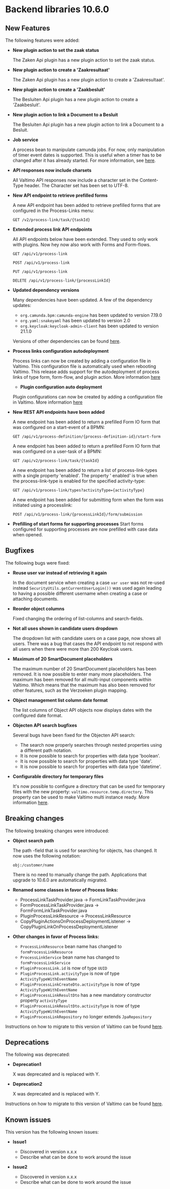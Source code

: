# Backend libraries 10.6.0

## New Features

The following features were added:

* **New plugin action to set the zaak status**

  The Zaken Api plugin has a new plugin action to set the zaak status.

* **New plugin action to create a 'Zaakresultaat'**

  The Zaken Api plugin has a new plugin action to create a 'Zaakresultaat'.

* **New plugin action to create a 'Zaakbesluit'**

  The Besluiten Api plugin has a new plugin action to create a 'Zaakbesluit'.

* **New plugin action to link a Document to a Besluit**

  The Besluiten Api plugin has a new plugin action to link a Document to a Besluit.

* **Job service**

  A process bean to manipulate camunda jobs. For now, only manipulation of timer event dates is supported. This is
  useful when a timer has to be changed after it has already started. For more information,
  see [here](/using-valtimo/process/process-beans/job-service.md).

* **API responses now include charsets**

  All Valtimo API responses now include a character set in the Content-Type header. The Character set has been set to
  UTF-8.

* **New API endpoint to retrieve prefilled forms**

  A new API endpoint has been added to retrieve prefilled forms that are configured in the Process-Links menu:

  ```GET /v2/process-link/task/{taskId}```

* **Extended process link API endpoints**

  All API endpoints below have been extended. They used to only work with plugins. Now hey now also work with Forms
  and Form-flows.

  ```GET /api/v1/process-link```

  ```POST /api/v1/process-link```

  ```PUT /api/v1/process-link```

  ```DELETE /api/v1/process-link/{processLinkId}```

* **Updated dependency versions**

  Many dependencies have been updated. A few of the dependency updates:
    - `org.camunda.bpm:camunda-engine` has been updated to version 7.19.0
    - `org.yaml:snakeyaml` has been updated to version 2.0
    - `org.keycloak:keycloak-admin-client` has been updated to version 21.1.0

  Versions of other dependencies can be
  found [here](https://github.com/valtimo-platform/valtimo-backend-libraries/blob/10.6.0.RELEASE/gradle.properties).

* **Process links configuration autodeployment**

  Process links can now be created by adding a configuration file in Valtimo. This configuration file is automatically
  used when rebooting Valtimo. This release adds support for the autodeployment of process links of type form,
  form-flow, and plugin action. More
  information [here](/using-valtimo/process-link/create-process-link.md#configuration-by-autodeployment)

  * **Plugin configuration auto deployment**

  Plugin configurations can now be created by adding a configuration file in Valtimo.
  More information [here](/using-valtimo/plugin/configure-plugin.md)

* **New REST API endpoints have been added**

  A new endpoint has been added to return a prefilled Form IO form that was configured on a start-event of a BPMN:

  ```GET /api/v1/process-definition/{process-definition-id}/start-form```

  A new endpoint has been added to return a prefilled Form IO form that was configured on a user-task of a BPMN:

  ```GET /api/v2/process-link/task/{taskId}```

  A new endpoint has been added to return a list of process-link-types with a single property 'enabled'. The property '
  enabled' is true when the process-link-type is enabled for the specified activity-type:

  ```GET /api/v1/process-link/types?activityType={activityType}```

  A new endpoint has been added for submitting form when the form was initiated using a processlink:

  ```POST /api/v1/process-link/{processLinkId}/form/submission```
* **Prefilling of start forms for supporting processes**
  Start forms configured for supporting processes are now prefilled with case data when opened.

## Bugfixes

The following bugs were fixed:

* **Reuse user var instead of retrieving it again**

  In the document service when creating a case `var user` was not re-used instead `SecurityUtils.getCurrentUserLogin())`
  was used again leading to having a possible different username when creating a case or attaching documents.

* **Reorder object columns**

  Fixed changing the ordering of list-columns and search-fields.

* **Not all uses shown in candidate users dropdown**

  The dropdown list with candidate users on a case page, now shows all users. There was a bug that cases the API
  endpoint to not respond with all users when there were more than 200 Keycloak users.

* **Maximum of 20 SmartDocument placeholders**

  The maximum number of 20 SmartDocument placeholders has been removed. It is now possible to enter many more
  placeholders. The maximum has been removed for all multi-input components within Valtimo. Which means that the maximum
  has also been removed for other features, such as the Verzoeken plugin mapping.

* **Object management list column date format**

  The list columns of Object API objects now displays dates with the configured date format.

* **Objecten API search bugfixes**

  Several bugs have been fixed for the Objecten API search:
    - The search now properly searches through nested properties using a different path notation.
    - It is now possible to search for properties with data type 'boolean'.
    - It is now possible to search for properties with data type 'date'.
    - It is now possible to search for properties with data type 'datetime'.

* **Configurable directory for temporary files**

  It's now possible to configure a directory that can be used for temporary files with the new
  property: `valtimo.resource.temp.directory`. This property can be used to make Valtimo multi instance ready. More
  information [here](/extending-valtimo/multi-instance-ready.md).

## Breaking changes

The following breaking changes were introduced:

* **Object search path**

  The path -field that is used for searching for objects, has changed. It now uses the following notation:

  ```obj:/customer/name```

  There is no need to manually change the path. Applications that upgrade to 10.6.0 are automatically migrated.

* **Renamed some classes in favor of Process links:**
    * ProcessLinkTaskProvider.java → FormLinkTaskProvider.java
    * FormProcessLinkTaskProvider.java → FormFormLinkTaskProvider.java
    * PluginProcessLinkResource → ProcessLinkResource
    * CopyPluginActionsOnProcessDeploymentListener → CopyPluginLinkOnProcessDeploymentListener

* **Other changes in favor of Process links:**
    * `ProcessLinkResource` bean name has changed to `formProcessLinkResource`
    * `ProcessLinkService` bean name has changed to `formProcessLinkService`
    * `PluginProcessLink.id` is now of type `UUID`
    * `PluginProcessLink.activityType` is now of type `ActivityTypeWithEventName`
    * `PluginProcessLinkCreateDto.activityType` is now of type `ActivityTypeWithEventName`
    * `PluginProcessLinkResultDto` has a new mandatory constructor property `activityType`
    * `PluginProcessLinkResultDto.activityType` is now of type `ActivityTypeWithEventName`
    * `PluginProcessLinkRepository` no longer extends `JpaRepository`

Instructions on how to migrate to this version of Valtimo can be found [here](migration.md).

## Deprecations

The following was deprecated:

* **Deprecation1**

  X was deprecated and is replaced with Y.

* **Deprecation2**

  X was deprecated and is replaced with Y.

Instructions on how to migrate to this version of Valtimo can be found [here](migration.md).

## Known issues

This version has the following known issues:

* **Issue1**
    * Discovered in version x.x.x
    * Describe what can be done to work around the issue

* **Issue2**
    * Discovered in version x.x.x
    * Describe what can be done to work around the issue
